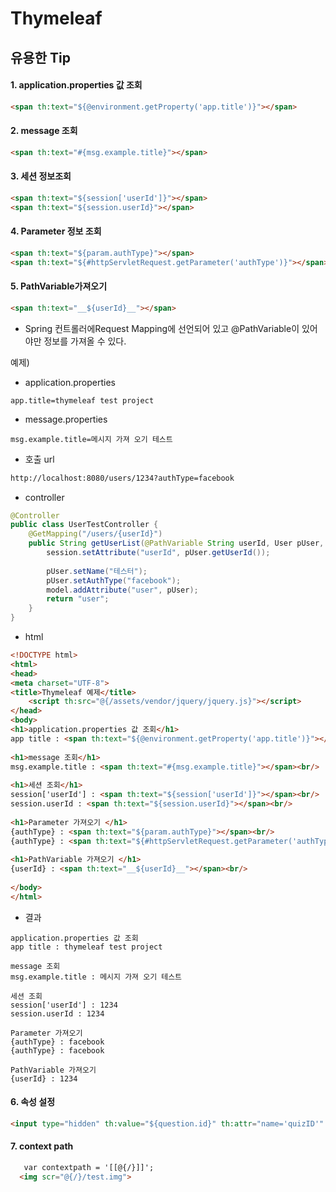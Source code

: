 # Thymeleaf



## 유용한 Tip


#### 1. application.properties 값 조회
```html
<span th:text="${@environment.getProperty('app.title')}"></span>
```

#### 2. message 조회
```html
<span th:text="#{msg.example.title}"></span>
```


#### 3. 세션 정보조회
```html
<span th:text="${session['userId']}"></span>
<span th:text="${session.userId}"></span>
```

#### 4. Parameter 정보 조회
```html
<span th:text="${param.authType}"></span>
<span th:text="${#httpServletRequest.getParameter('authType')}"></span>
```

#### 5. PathVariable가져오기
```html
<span th:text="__${userId}__"></span>
```
* Spring 컨트롤러에Request Mapping에 선언되어 있고 @PathVariable이 있어야만 정보를 가져올 수 있다.

예제)
* application.properties
```properties
app.title=thymeleaf test project
```
* message.properties
```properties
msg.example.title=메시지 가져 오기 테스트
```

* 호출 url
```txt
http://localhost:8080/users/1234?authType=facebook
``` 

* controller
```java
@Controller
public class UserTestController {
    @GetMapping("/users/{userId}")
    public String getUserList(@PathVariable String userId, User pUser, HttpSession session, Model model) {
        session.setAttribute("userId", pUser.getUserId());
        
        pUser.setName("테스터");
        pUser.setAuthType("facebook");
        model.addAttribute("user", pUser);
        return "user";
    }
}
```

* html
```html
<!DOCTYPE html>
<html>
<head>
<meta charset="UTF-8">
<title>Thymeleaf 예제</title>
    <script th:src="@{/assets/vendor/jquery/jquery.js}"></script>
</head>
<body>
<h1>application.properties 값 조회</h1>
app title : <span th:text="${@environment.getProperty('app.title')}"></span><br/>
 
<h1>message 조회</h1>
msg.example.title : <span th:text="#{msg.example.title}"></span><br/>
 
<h1>세션 조회</h1>
session['userId'] : <span th:text="${session['userId']}"></span><br/>
session.userId : <span th:text="${session.userId}"></span><br/>
 
<h1>Parameter 가져오기 </h1>
{authType} : <span th:text="${param.authType}"></span><br/>
{authType} : <span th:text="${#httpServletRequest.getParameter('authType')}"></span><br/>
 
<h1>PathVariable 가져오기 </h1>
{userId} : <span th:text="__${userId}__"></span><br/>
 
</body>
</html>

```

* 결과
```
application.properties 값 조회
app title : thymeleaf test project

message 조회
msg.example.title : 메시지 가져 오기 테스트

세션 조회
session['userId'] : 1234
session.userId : 1234

Parameter 가져오기
{authType} : facebook
{authType} : facebook

PathVariable 가져오기
{userId} : 1234
```



#### 6. 속성 설정
```html
<input type="hidden" th:value="${question.id}" th:attr="name='quizID'" />
```

#### 7. context path
```html
   var contextpath = '[[@{/}]]';
  <img scr="@{/}/test.img">
```
